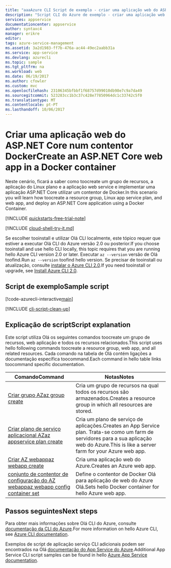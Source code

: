 ```yaml
---
title: "aaaAzure CLI Script de exemplo - criar uma aplicação web do ASP.NET Core num contentor Docker | Microsoft Docs"
description: "Script CLI do Azure de exemplo - criar uma aplicação web do ASP.NET Core num contentor Docker"
services: appservice
documentationcenter: appservice
author: syntaxc4
manager: erikre
editor: 
tags: azure-service-management
ms.assetid: 3a2d1983-ff7b-476a-ac44-49ec2aabb31a
ms.service: app-service
ms.devlang: azurecli
ms.topic: sample
ms.tgt_pltfrm: na
ms.workload: web
ms.date: 06/19/2017
ms.author: cfowler
ms.custom: mvc
ms.openlocfilehash: 23106345bfbbf1f68757d99010db98e7c9a7da49
ms.sourcegitcommit: 523283cc1b3c37c428e77850964dc1c33742c5f0
ms.translationtype: MT
ms.contentlocale: pt-PT
ms.lasthandoff: 10/06/2017
---
```

# <a name="create-an-aspnet-core-web-app-in-a-docker-container"></a><span data-ttu-id="817b2-103">Criar uma aplicação web do ASP.NET Core num contentor Docker</span><span class="sxs-lookup"><span data-stu-id="817b2-103">Create an ASP.NET Core web app in a Docker container</span></span>

<span data-ttu-id="817b2-104">Neste cenário, ficará a saber como toocreate um grupo de recursos, a aplicação do Linux plano e a aplicação web service e implementar uma aplicação ASP.NET Core utilizar um contentor de Docker.</span><span class="sxs-lookup"><span data-stu-id="817b2-104">In this scenario you will learn how toocreate a resource group, Linux app service plan, and web app, and deploy an ASP.NET Core application using a Docker Container.</span></span>

[!INCLUDE [quickstarts-free-trial-note](../../../includes/quickstarts-free-trial-note.md)]

[!INCLUDE [cloud-shell-try-it.md](../../../includes/cloud-shell-try-it.md)]

<span data-ttu-id="817b2-105">Se escolher tooinstall e utilizar Olá CLI localmente, este tópico requer que estiver a executar Olá CLI do Azure versão 2.0 ou posterior.</span><span class="sxs-lookup"><span data-stu-id="817b2-105">If you choose tooinstall and use hello CLI locally, this topic requires that you are running hello Azure CLI version 2.0 or later.</span></span> <span data-ttu-id="817b2-106">Executar `az --version` versão de Olá toofind.</span><span class="sxs-lookup"><span data-stu-id="817b2-106">Run `az --version` toofind hello version.</span></span> <span data-ttu-id="817b2-107">Se precisar de tooinstall ou atualização, consulte [instalar o Azure CLI 2.0]( /cli/azure/install-azure-cli).</span><span class="sxs-lookup"><span data-stu-id="817b2-107">If you need tooinstall or upgrade, see [Install Azure CLI 2.0]( /cli/azure/install-azure-cli).</span></span> 


## <a name="sample-script"></a><span data-ttu-id="817b2-108">Script de exemplo</span><span class="sxs-lookup"><span data-stu-id="817b2-108">Sample script</span></span>

[!code-azurecli-interactive[main](../../../cli_scripts/app-service/deploy-linux-docker/deploy-linux-docker.sh?highlight=6 "Linux Docker")]

[!INCLUDE [cli-script-clean-up](../../../includes/cli-script-clean-up.md)]

## <a name="script-explanation"></a><span data-ttu-id="817b2-109">Explicação de script</span><span class="sxs-lookup"><span data-stu-id="817b2-109">Script explanation</span></span>

<span data-ttu-id="817b2-110">Este script utiliza Olá os seguintes comandos toocreate um grupo de recursos, web aplicação e todos os recursos relacionados.</span><span class="sxs-lookup"><span data-stu-id="817b2-110">This script uses hello following commands toocreate a resource group, web app, and all related resources.</span></span> <span data-ttu-id="817b2-111">Cada comando na tabela de Olá contém ligações a documentação específica toocommand.</span><span class="sxs-lookup"><span data-stu-id="817b2-111">Each command in hello table links toocommand specific documentation.</span></span>

| <span data-ttu-id="817b2-112">Comando</span><span class="sxs-lookup"><span data-stu-id="817b2-112">Command</span></span> | <span data-ttu-id="817b2-113">Notas</span><span class="sxs-lookup"><span data-stu-id="817b2-113">Notes</span></span> |
|---|---|
| [<span data-ttu-id="817b2-114">Criar grupo AZ</span><span class="sxs-lookup"><span data-stu-id="817b2-114">az group create</span></span>](https://docs.microsoft.com/cli/azure/group#create) | <span data-ttu-id="817b2-115">Cria um grupo de recursos na qual todos os recursos são armazenados.</span><span class="sxs-lookup"><span data-stu-id="817b2-115">Creates a resource group in which all resources are stored.</span></span> |
| [<span data-ttu-id="817b2-116">Criar plano de serviço aplicacional AZ</span><span class="sxs-lookup"><span data-stu-id="817b2-116">az appservice plan create</span></span>](https://docs.microsoft.com/cli/azure/appservice/plan#create) | <span data-ttu-id="817b2-117">Cria um plano de serviço de aplicações.</span><span class="sxs-lookup"><span data-stu-id="817b2-117">Creates an App Service plan.</span></span> <span data-ttu-id="817b2-118">Trata-se como um farm de servidores para a sua aplicação web do Azure.</span><span class="sxs-lookup"><span data-stu-id="817b2-118">This is like a server farm for your Azure web app.</span></span> |
| [<span data-ttu-id="817b2-119">Criar AZ webapp</span><span class="sxs-lookup"><span data-stu-id="817b2-119">az webapp create</span></span>](https://docs.microsoft.com/cli/azure/webapp#create) | <span data-ttu-id="817b2-120">Cria uma aplicação web do Azure.</span><span class="sxs-lookup"><span data-stu-id="817b2-120">Creates an Azure web app.</span></span> |
| [<span data-ttu-id="817b2-121">conjunto de contentor de configuração do AZ webapp</span><span class="sxs-lookup"><span data-stu-id="817b2-121">az webapp config container set</span></span>](https://docs.microsoft.com/cli/azure/webapp/config/container#set) | <span data-ttu-id="817b2-122">Define o contentor de Docker Olá para aplicação de web do Azure Olá.</span><span class="sxs-lookup"><span data-stu-id="817b2-122">Sets hello Docker container for hello Azure web app.</span></span> |

## <a name="next-steps"></a><span data-ttu-id="817b2-123">Passos seguintes</span><span class="sxs-lookup"><span data-stu-id="817b2-123">Next steps</span></span>

<span data-ttu-id="817b2-124">Para obter mais informações sobre Olá CLI do Azure, consulte [documentação da CLI do Azure](https://docs.microsoft.com/cli/azure/overview).</span><span class="sxs-lookup"><span data-stu-id="817b2-124">For more information on hello Azure CLI, see [Azure CLI documentation](https://docs.microsoft.com/cli/azure/overview).</span></span>

<span data-ttu-id="817b2-125">Exemplos de script de aplicação serviço CLI adicionais podem ser encontrados na Olá [documentação do App Service do Azure](../app-service-cli-samples.md).</span><span class="sxs-lookup"><span data-stu-id="817b2-125">Additional App Service CLI script samples can be found in hello [Azure App Service documentation](../app-service-cli-samples.md).</span></span>
